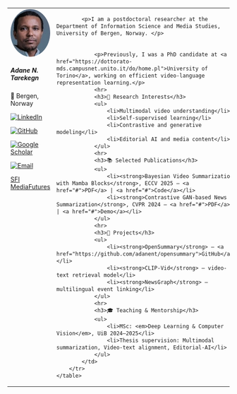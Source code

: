 <html>
<head>
<title>Adane N. Tarekegn</title> 
</head>
<body>
    <table>
        <tr>
            <td width="200px" valign="top">
                <img src="images/ad.jpg" width="160" style="border-radius: 60%;" alt="Adane N. Tarekegn" />
                <h5>Adane N. Tarekegn</h5>
                <p>📍 Bergen, Norway</p>
                <p>
                    <a href="https://www.linkedin.com/in/yourprofile">
                        <img src="https://img.shields.io/badge/-LinkedIn-0077B5?style=flat&logo=linkedin&logoColor=white" alt="LinkedIn">
                    </a>
                </p>
                <p>
                    <a href="https://github.com/adanent">
                        <img src="https://img.shields.io/badge/-GitHub-181717?style=flat&logo=github&logoColor=white" alt="GitHub">
                    </a>
                </p>
                <p>
                    <a href="https://scholar.google.com/citations?user=yourID">
                        <img src="https://img.shields.io/badge/-Google%20Scholar-4285F4?style=flat&logo=google-scholar&logoColor=white" alt="Google Scholar">
                    </a>
                </p>
                <p>
                    <a href="mailto:adane.tarekegn@uib.no">
                        <img src="https://img.shields.io/badge/-Email-D14836?style=flat&logo=gmail&logoColor=white" alt="Email">
                    </a>
                </p>     <a href="https://mediafutures.no/">SFI MediaFutures</a>
            </td>
            <td valign="top">
     
            <p>I am a postdoctoral researcher at the Department of Information Science and Media Studies, University of Bergen, Norway. </p> 
          

                <p>Previously, I was a PhD candidate at <a href="https://dottorato-mds.campusnet.unito.it/do/home.pl">University of Torino</a>, working on efficient video-language representation learning.</p>
                <hr>
                <h3>🧠 Research Interests</h3>
                <ul>
                    <li>Multimodal video understanding</li>
                    <li>Self-supervised learning</li>
                    <li>Contrastive and generative modeling</li>
                    <li>Editorial AI and media content</li>
                </ul>
                <hr>
                <h3>📚 Selected Publications</h3>
                <ul>
                    <li><strong>Bayesian Video Summarization with Mamba Blocks</strong>, ECCV 2025 — <a href="#">PDF</a> | <a href="#">Code</a></li>
                    <li><strong>Contrastive GAN-based News Summarization</strong>, CVPR 2024 — <a href="#">PDF</a> | <a href="#">Demo</a></li>
                </ul>
                <hr>
                <h3>🚀 Projects</h3>
                <ul>
                    <li><strong>OpenSummary</strong> — <a href="https://github.com/adanent/opensummary">GitHub</a></li>
                    <li><strong>CLIP-Vid</strong> — video-text retrieval model</li>
                    <li><strong>NewsGraph</strong> — multilingual event linking</li>
                </ul>
                <hr>
                <h3>🎓 Teaching & Mentorship</h3>
                <ul>
                    <li>MSc: <em>Deep Learning & Computer Vision</em>, UiB 2024–2025</li>
                    <li>Thesis supervision: Multimodal summarization, Video-text alignment, Editorial-AI</li>
                </ul>
            </td>
        </tr>
    </table>
</body>
</html>
